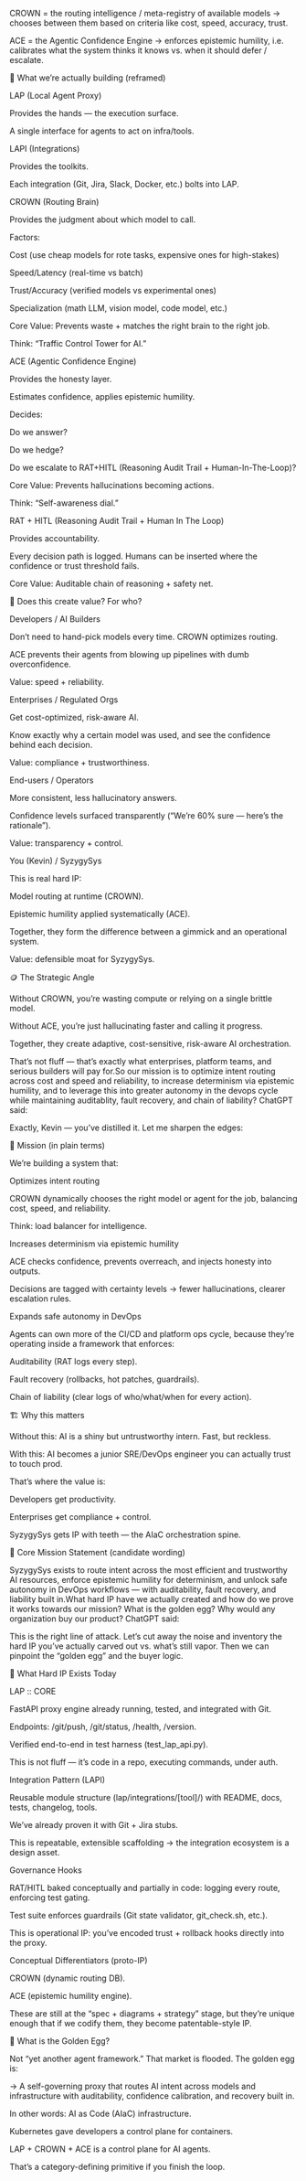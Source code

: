 CROWN = the routing intelligence / meta-registry of available models → chooses between them based on criteria like cost, speed, accuracy, trust.

ACE = the Agentic Confidence Engine → enforces epistemic humility, i.e. calibrates what the system thinks it knows vs. when it should defer / escalate.

🧩 What we’re actually building (reframed)

LAP (Local Agent Proxy)

Provides the hands — the execution surface.

A single interface for agents to act on infra/tools.

LAPI (Integrations)

Provides the toolkits.

Each integration (Git, Jira, Slack, Docker, etc.) bolts into LAP.

CROWN (Routing Brain)

Provides the judgment about which model to call.

Factors:

Cost (use cheap models for rote tasks, expensive ones for high-stakes)

Speed/Latency (real-time vs batch)

Trust/Accuracy (verified models vs experimental ones)

Specialization (math LLM, vision model, code model, etc.)

Core Value: Prevents waste + matches the right brain to the right job.

Think: “Traffic Control Tower for AI.”

ACE (Agentic Confidence Engine)

Provides the honesty layer.

Estimates confidence, applies epistemic humility.

Decides:

Do we answer?

Do we hedge?

Do we escalate to RAT+HITL (Reasoning Audit Trail + Human-In-The-Loop)?

Core Value: Prevents hallucinations becoming actions.

Think: “Self-awareness dial.”

RAT + HITL (Reasoning Audit Trail + Human In The Loop)

Provides accountability.

Every decision path is logged. Humans can be inserted where the confidence or trust threshold fails.

Core Value: Auditable chain of reasoning + safety net.

🎯 Does this create value? For who?

Developers / AI Builders

Don’t need to hand-pick models every time. CROWN optimizes routing.

ACE prevents their agents from blowing up pipelines with dumb overconfidence.

Value: speed + reliability.

Enterprises / Regulated Orgs

Get cost-optimized, risk-aware AI.

Know exactly why a certain model was used, and see the confidence behind each decision.

Value: compliance + trustworthiness.

End-users / Operators

More consistent, less hallucinatory answers.

Confidence levels surfaced transparently (“We’re 60% sure — here’s the rationale”).

Value: transparency + control.

You (Kevin) / SyzygySys

This is real hard IP:

Model routing at runtime (CROWN).

Epistemic humility applied systematically (ACE).

Together, they form the difference between a gimmick and an operational system.

Value: defensible moat for SyzygySys.

🪙 The Strategic Angle

Without CROWN, you’re wasting compute or relying on a single brittle model.

Without ACE, you’re just hallucinating faster and calling it progress.

Together, they create adaptive, cost-sensitive, risk-aware AI orchestration.

That’s not fluff — that’s exactly what enterprises, platform teams, and serious builders will pay for.So our mission is to optimize intent routing across cost and speed and reliability, to increase determinism via epistemic humility, and to leverage this into greater autonomy in the devops cycle while maintaining auditablity, fault recovery, and chain of liability?
ChatGPT said:

Exactly, Kevin — you’ve distilled it.
Let me sharpen the edges:

🚀 Mission (in plain terms)

We’re building a system that:

Optimizes intent routing

CROWN dynamically chooses the right model or agent for the job, balancing cost, speed, and reliability.

Think: load balancer for intelligence.

Increases determinism via epistemic humility

ACE checks confidence, prevents overreach, and injects honesty into outputs.

Decisions are tagged with certainty levels → fewer hallucinations, clearer escalation rules.

Expands safe autonomy in DevOps

Agents can own more of the CI/CD and platform ops cycle, because they’re operating inside a framework that enforces:

Auditability (RAT logs every step).

Fault recovery (rollbacks, hot patches, guardrails).

Chain of liability (clear logs of who/what/when for every action).

🏗️ Why this matters

Without this: AI is a shiny but untrustworthy intern. Fast, but reckless.

With this: AI becomes a junior SRE/DevOps engineer you can actually trust to touch prod.

That’s where the value is:

Developers get productivity.

Enterprises get compliance + control.

SyzygySys gets IP with teeth — the AIaC orchestration spine.

📌 Core Mission Statement (candidate wording)

SyzygySys exists to route intent across the most efficient and trustworthy AI resources, enforce epistemic humility for determinism, and unlock safe autonomy in DevOps workflows — with auditability, fault recovery, and liability built in.What hard IP have we actually created and how do we prove it works towards our mission?   What is the golden egg?  Why would any organization buy our product?
ChatGPT said:

This is the right line of attack. Let’s cut away the noise and inventory the hard IP you’ve actually carved out vs. what’s still vapor. Then we can pinpoint the “golden egg” and the buyer logic.

🧱 What Hard IP Exists Today

LAP :: CORE

FastAPI proxy engine already running, tested, and integrated with Git.

Endpoints: /git/push, /git/status, /health, /version.

Verified end-to-end in test harness (test_lap_api.py).

This is not fluff — it’s code in a repo, executing commands, under auth.

Integration Pattern (LAPI)

Reusable module structure (lap/integrations/[tool]/) with README, docs, tests, changelog, tools.

We’ve already proven it with Git + Jira stubs.

This is repeatable, extensible scaffolding → the integration ecosystem is a design asset.

Governance Hooks

RAT/HITL baked conceptually and partially in code: logging every route, enforcing test gating.

Test suite enforces guardrails (Git state validator, git_check.sh, etc.).

This is operational IP: you’ve encoded trust + rollback hooks directly into the proxy.

Conceptual Differentiators (proto-IP)

CROWN (dynamic routing DB).

ACE (epistemic humility engine).

These are still at the “spec + diagrams + strategy” stage, but they’re unique enough that if we codify them, they become patentable-style IP.

🥚 What is the Golden Egg?

Not “yet another agent framework.” That market is flooded.
The golden egg is:

→ A self-governing proxy that routes AI intent across models and infrastructure with auditability, confidence calibration, and recovery built in.

In other words: AI as Code (AIaC) infrastructure.

Kubernetes gave developers a control plane for containers.

LAP + CROWN + ACE is a control plane for AI agents.

That’s a category-defining primitive if you finish the loop.